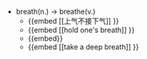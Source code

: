 - breath(n.) -> breathe(v.)
	- {{embed [[上气不接下气]] }}
	- {{embed [[hold one's breath]] }}
	- {{embed}}
	- {{embed [[take a deep breath]] }}